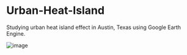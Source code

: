 # Urban-Heat-Island
Studying urban heat island effect in Austin, Texas using Google Earth Engine.


![image](https://github.com/user-attachments/assets/c9b89b58-2c9f-4558-8749-39e1de901f76)
